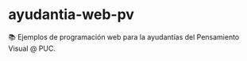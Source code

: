 # ayudantia-web-pv
:books: Ejemplos de programación web para la ayudantías del Pensamiento Visual @ PUC.
